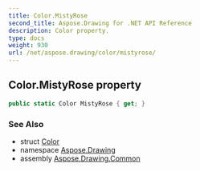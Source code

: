 ```yaml
---
title: Color.MistyRose
second_title: Aspose.Drawing for .NET API Reference
description: Color property. 
type: docs
weight: 930
url: /net/aspose.drawing/color/mistyrose/
---
```

## Color.MistyRose property

```csharp
public static Color MistyRose { get; }
```

### See Also

* struct [Color](../)
* namespace [Aspose.Drawing](../../color/)
* assembly [Aspose.Drawing.Common](../../../)



